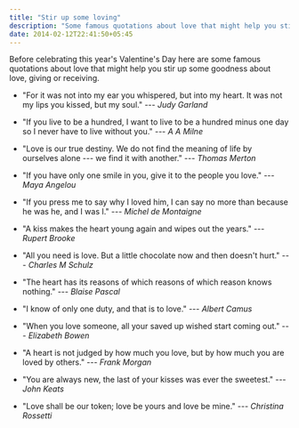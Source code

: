 ```yaml
---
title: "Stir up some loving"
description: "Some famous quotations about love that might help you stir up some goodness about love, giving or receiving."
date: 2014-02-12T22:41:50+05:45
---
```


Before celebrating this year's Valentine's Day here are some famous quotations about love that might help you stir up some goodness about love, giving or receiving.

- "For it was not into my ear you whispered, but into my heart. It was not my lips you kissed, but my soul." --- _Judy Garland_

- "If you live to be a hundred, I want to live to be a hundred minus one day so I never have to live without you." --- _A A Milne_

- "Love is our true destiny. We do not find the meaning of life by ourselves alone --- we find it with another." --- _Thomas Merton_

- "If you have only one smile in you, give it to the people you love." --- _Maya Angelou_

- "If you press me to say why I loved him, I can say no more than because he was he, and I was I." --- _Michel de Montaigne_

- "A kiss makes the heart young again and wipes out the years." --- _Rupert Brooke_

- "All you need is love. But a little chocolate now and then doesn't hurt." --- _Charles M Schulz_

- "The heart has its reasons of which reasons of which reason knows nothing." --- _Blaise Pascal_

- "I know of only one duty, and that is to love." --- _Albert Camus_

- "When you love someone, all your saved up wished start coming out." --- _Elizabeth Bowen_

- "A heart is not judged by how much you love, but by how much you are loved by others." --- _Frank Morgan_

- "You are always new, the last of your kisses was ever the sweetest." --- _John Keats_

- "Love shall be our token; love be yours and love be mine." --- _Christina Rossetti_
